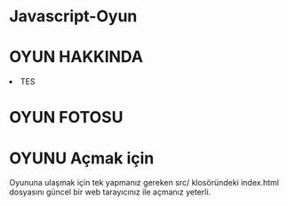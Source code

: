 # Javascript-Oyun

# OYUN HAKKINDA
<li>TES</li>

# OYUN FOTOSU



# OYUNU Açmak için

Oyununa ulaşmak için tek yapmanız gereken src/ klosöründeki index.html dosyasını güncel bir web tarayıcınız ile açmanız yeterli.
